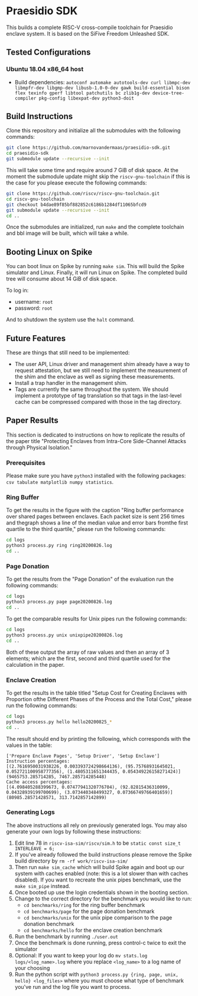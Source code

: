 # Praesidio SDK

This builds a complete RISC-V cross-compile toolchain for Praesidio enclave system. It is based on the SiFive Freedom Unleashed SDK.

## Tested Configurations

### Ubuntu 18.04 x86_64 host

- Build dependencies: `autoconf automake autotools-dev curl libmpc-dev libmpfr-dev libgmp-dev libusb-1.0-0-dev gawk build-essential bison flex texinfo gperf libtool patchutils bc zlib1g-dev device-tree-compiler pkg-config libexpat-dev python3-doit`

## Build Instructions

Clone this repository and initialize all the submodules with the following commands:

```bash
git clone https://github.com/marnovandermaas/praesidio-sdk.git
cd praesidio-sdk
git submodule update --recursive --init
```

This will take some time and require around 7 GiB of disk space. At the moment the submodule update might skip the `riscv-gnu-toolchain` if this is the case for you please execute the following commands:

```bash
git clone https://github.com/riscv/riscv-gnu-toolchain.git
cd riscv-gnu-toolchain
git checkout b4dae89f85bf882852c6186b1284df11065bfcd9
git submodule update --recursive --init
cd ..
```

Once the submodules are initialized, run `make` and the complete toolchain and bbl image will be built, which will take a while.

## Booting Linux on Spike

You can boot linux on Spike by running `make sim`. This will build the Spike simulator and Linux. Finally, it will run Linux on Spike. The completed build tree will consume about 14 GiB of disk space.

To log in:
- username: `root`
- password: `root`

And to shutdown the system use the `halt` command.

## Future Features
These are things that still need to be implemented:
- The user API, Linux driver and management shim already have a way to request attestation, but we still need to implement the measurement of the shim and the enclave as well as signing these measurements.
- Install a trap handler in the management shim.
- Tags are currently the same throughout the system. We should implement a prototype of tag translation so that tags in the last-level cache can be compressed compared with those in the tag directory.

## Paper Results
This section is dedicated to instructions on how to replicate the results of the paper title "Protecting Enclaves from Intra-Core Side-Channel Attacks through Physical Isolation."

### Prerequisites
Please make sure you have `python3` installed with the following packages: `csv tabulate matplotlib numpy statistics`.


### Ring Buffer
To get the results in the figure with the caption "Ring buffer performance over shared pages between enclaves. Each packet size is sent 256 times and thegraph shows a line of the median value and error bars fromthe first quartile to the third quartile," please run the following commands:
```bash
cd logs
python3 process.py ring ring20200826.log
cd ..
```

### Page Donation
To get the results from the "Page Donation" of the evaluation run the following commands:
```bash
cd logs
python3 process.py page page20200826.log
cd ..
```

To get the comparable results for Unix pipes run the following commands:
```bash
cd logs
python3 process.py unix unixpipe20200826.log
cd ..
```

Both of these output the array of raw values and then an array of 3 elements; which are the first, second and third quartile used for the calculation in the paper.

### Enclave Creation
To get the results in the table titled "Setup Cost for Creating Enclaves with Proportion ofthe Different Phases of the Process and the Total Cost," please run the following commands:
```bash
cd logs
python3 process.py hello hello20200825_*
cd ..
```

The result should end by printing the following, which corresponds with the values in the table:
```
['Prepare Enclave Pages', 'Setup Driver', 'Setup Enclave']
Instruction percentages:
[(2.7616950031938226, 0.003393724298664136), (95.75768931645021, 0.052721100958777356), (1.4805311651344435, 0.054349226158271424)]
(9465753.285714285, 7467.285714285448)
Cache access percentages:
[(4.098405288399673, 0.07477941320776704), (92.82815436310099, 0.04328939199700699), (3.073440348499327, 0.07366749766401659)]
(80985.28571428571, 313.7142857142899)
```

### Generating Logs
The above instructions all rely on previously generated logs. You may also generate your own logs by following these instructions:
1. Edit line 78 in `riscv-isa-sim/riscv/sim.h` to be `static const size_t INTERLEAVE = 6;`
1. If you've already followed the build instructions please remove the Spike build directory by `rm -rf work/riscv-isa-sim/`
1. Then run `make sim_cache` which will build Spike again and boot up our system with caches enabled (note: this is a lot slower than with caches disabled). If you want to recreate the unix pipes benchmark, use the `make sim_pipe` instead.
1. Once booted up use the login credentials shown in the booting section.
1. Change to the correct directory for the benchmark you would like to run:
    * `cd benchmarks/ring` for the ring buffer benchmark
    * `cd benchmarks/page` for the page donation benchmark
    * `cd benchmarks/unix` for the unix pipe comparison to the page donation benchmark
    * `cd benchmarks/hello` for the enclave creation benchmark
1. Run the benchmark by running `./user.out`
1. Once the benchmark is done running, press control-c twice to exit the simulator
1. Optional: If you want to keep your log do `mv stats.log logs/<log_name>.log` where you replace `<log_name>` to a log name of your choosing
1. Run the python script with `python3 process.py {ring, page, unix, hello} <log_files>` where you must choose what type of benchmark you've run and the log file you want to process.
